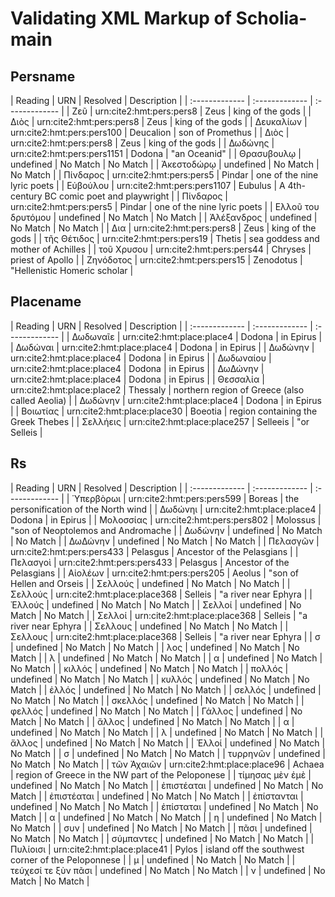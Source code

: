 # Validating XML Markup of Scholia-main


## Persname 

| Reading | URN | Resolved | Description |
| :------------- | :------------- | :------------- |
| Ζεῦ | urn:cite2:hmt:pers:pers8 | Zeus | king of the gods | 
| Διὸς | urn:cite2:hmt:pers:pers8 | Zeus | king of the gods | 
| Δευκαλίων | urn:cite2:hmt:pers:pers100 | Deucalion | son of Promethus | 
| Διὸς | urn:cite2:hmt:pers:pers8 | Zeus | king of the gods | 
| Δωδώνης | urn:cite2:hmt:pers:pers1151 | Dodona | "an Oceanid" | 
| Θρασυβουλῳ | undefined | No Match | No Match | 
| Ἀκεστοδώρῳ | undefined | No Match | No Match | 
| Πίνδαρος | urn:cite2:hmt:pers:pers5 | Pindar | one of the nine lyric poets | 
| Εὐβούλου | urn:cite2:hmt:pers:pers1107 | Eubulus | A 4th-century BC comic poet and playwright | 
| Πίνδαρος | urn:cite2:hmt:pers:pers5 | Pindar | one of the nine lyric poets | 
| Ελλοῦ του δρυτόμου | undefined | No Match | No Match | 
| Ἀλέξανδρος | undefined | No Match | No Match | 
| Δια | urn:cite2:hmt:pers:pers8 | Zeus | king of the gods | 
| τῆς Θέτιδος | urn:cite2:hmt:pers:pers19 | Thetis | sea goddess and mother of Achilles | 
| τοῦ Χρυσου | urn:cite2:hmt:pers:pers44 | Chryses | priest of Apollo | 
| Ζηνόδοτος | urn:cite2:hmt:pers:pers15 | Zenodotus | "Hellenistic Homeric scholar | 

## Placename 

| Reading | URN | Resolved | Description |
| :------------- | :------------- | :------------- |
| Δωδωναῖε | urn:cite2:hmt:place:place4 | Dodona | in Epirus | 
| Δωδώναι | urn:cite2:hmt:place:place4 | Dodona | in Epirus | 
| Δωδώνην | urn:cite2:hmt:place:place4 | Dodona | in Epirus | 
| Δωδωναίου | urn:cite2:hmt:place:place4 | Dodona | in Epirus | 
| ΔωΔώνην | urn:cite2:hmt:place:place4 | Dodona | in Epirus | 
| Θεσσαλία | urn:cite2:hmt:place:place2 | Thessaly | northern region of Greece (also called Aeolia) | 
| Δωδώνην | urn:cite2:hmt:place:place4 | Dodona | in Epirus | 
| Βοιωτίας | urn:cite2:hmt:place:place30 | Boeotia | region containing the Greek Thebes | 
| Σελλήεις | urn:cite2:hmt:place:place257 | Selleeis | "or Selleis | 

## Rs 

| Reading | URN | Resolved | Description |
| :------------- | :------------- | :------------- |
| Ὑπερβὸρωι | urn:cite2:hmt:pers:pers599 | Boreas | the personification of the North wind | 
| Δωδώνηι | urn:cite2:hmt:place:place4 | Dodona | in Epirus | 
| Μολοσσίας | urn:cite2:hmt:pers:pers802 | Molossus | "son of Neoptolemos and Andromache | 
| Δωδώνην | undefined | No Match | No Match | 
| ΔωΔώνην | undefined | No Match | No Match | 
| Πελασγῶν | urn:cite2:hmt:pers:pers433 | Pelasgus | Ancestor of the Pelasgians | 
| Πελασγοὶ | urn:cite2:hmt:pers:pers433 | Pelasgus | Ancestor of the Pelasgians | 
| Αἰολέων | urn:cite2:hmt:pers:pers205 | Aeolus | "son of Hellen and Orseis | 
| Σελλούς | undefined | No Match | No Match | 
| Σελλούς | urn:cite2:hmt:place:place368 | Selleis | "a river near Ephyra | 
| Ἐλλούς | undefined | No Match | No Match | 
| Σελλοί | undefined | No Match | No Match | 
| Σελλοί | urn:cite2:hmt:place:place368 | Selleis | "a river near Ephyra | 
| Σελλους | undefined | No Match | No Match | 
| Σελλους | urn:cite2:hmt:place:place368 | Selleis | "a river near Ephyra | 
| σ | undefined | No Match | No Match | 
| λος | undefined | No Match | No Match | 
| λ | undefined | No Match | No Match | 
| α | undefined | No Match | No Match | 
| κιλλός | undefined | No Match | No Match | 
| πολλός | undefined | No Match | No Match | 
| κυλλός | undefined | No Match | No Match | 
| ἐλλός | undefined | No Match | No Match | 
| σελλός | undefined | No Match | No Match | 
| σκελλός | undefined | No Match | No Match | 
| φελλός | undefined | No Match | No Match | 
| Γάλλος | undefined | No Match | No Match | 
| ἄλλος | undefined | No Match | No Match | 
| α | undefined | No Match | No Match | 
| λ | undefined | No Match | No Match | 
| ἄλλος | undefined | No Match | No Match | 
| Ἐλλοί | undefined | No Match | No Match | 
| σ | undefined | No Match | No Match | 
| τυρρηνῶν | undefined | No Match | No Match | 
| τῶν Ἀχαιῶν | urn:cite2:hmt:place:place96 | Achaea | region of Greece in the NW part of the Peloponese | 
| τίμησας μὲν ἐμὲ | undefined | No Match | No Match | 
| ἐπιστέαται | undefined | No Match | No Match | 
| ἐπιστέαται | undefined | No Match | No Match | 
| ἐπίστανται | undefined | No Match | No Match | 
| ἐπίσταται | undefined | No Match | No Match | 
| α | undefined | No Match | No Match | 
| η | undefined | No Match | No Match | 
| συν | undefined | No Match | No Match | 
| πᾶσι | undefined | No Match | No Match | 
| σύμπαντες | undefined | No Match | No Match | 
| Πυλίοισι | urn:cite2:hmt:place:place41 | Pylos | island off the southwest corner of the Peloponnese | 
| μ | undefined | No Match | No Match | 
| τεύχεσί τε ξὺν πᾶσι | undefined | No Match | No Match | 
| ν | undefined | No Match | No Match | 
